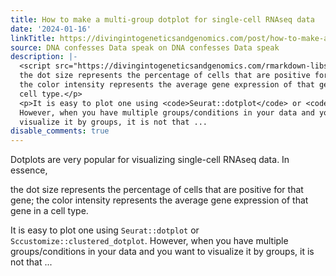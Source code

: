 ```yaml
---
title: How to make a multi-group dotplot for single-cell RNAseq data
date: '2024-01-16'
linkTitle: https://divingintogeneticsandgenomics.com/post/how-to-make-a-multi-group-dotplot-for-single-cell-rnaseq-data/
source: DNA confesses Data speak on DNA confesses Data speak
description: |-
  <script src="https://divingintogeneticsandgenomics.com/rmarkdown-libs/header-attrs/header-attrs.js"></script> <p>Dotplots are very popular for visualizing single-cell RNAseq data. In essence,
  the dot size represents the percentage of cells that are positive for that gene;
  the color intensity represents the average gene expression of that gene in a
  cell type.</p>
  <p>It is easy to plot one using <code>Seurat::dotplot</code> or <code>Sccustomize::clustered_dotplot</code>.
  However, when you have multiple groups/conditions in your data and you want to
  visualize it by groups, it is not that ...
disable_comments: true
---
```

<script src="https://divingintogeneticsandgenomics.com/rmarkdown-libs/header-attrs/header-attrs.js"></script> <p>Dotplots are very popular for visualizing single-cell RNAseq data. In essence,
the dot size represents the percentage of cells that are positive for that gene;
the color intensity represents the average gene expression of that gene in a
cell type.</p>
<p>It is easy to plot one using <code>Seurat::dotplot</code> or <code>Sccustomize::clustered_dotplot</code>.
However, when you have multiple groups/conditions in your data and you want to
visualize it by groups, it is not that ...